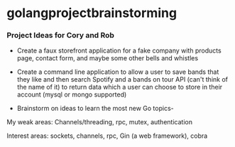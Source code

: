 # golangprojectbrainstorming

### Project Ideas for Cory and Rob
- Create a faux storefront application for a fake company with products page,
contact form, and maybe some other bells and whistles

- Create a command line application to allow a user to save bands that they like and then search Spotify and a bands on tour API (can't think of the name of it) to return data which a user can choose to store in their account (mysql or mongo supported)

- Brainstorm on ideas to learn the most new Go topics-

My weak areas:  Channels/threading, rpc, mutex, authentication

Interest areas: sockets, channels, rpc, Gin (a web framework), cobra